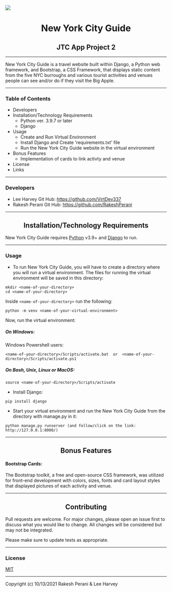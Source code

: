 ![](NYC_Guide_Apple.jpg)
# <div align="center">New York City Guide</div>
## <div align="center">JTC App Project 2</div>
***
New York City Guide is a travel website built within Django, a Python web framework, and Bootstrap, a CSS Framework, that displays static content from the five NYC burroughs and various tourist activities and venues people can see and/or do if they visit the Big Apple.
***

### Table of Contents
- Developers
- Installation/Technology Requirements
    - Python ver. 3.9.7 or later
    - Django
- Usage
    - Create and Run Virtual Environment
    - Install Django and Create 'requirements.txt' file
    - Run the New York City Guide website in the virtual environment
- Bonus Features
    - Implementation of cards to link activty and venue
- License
- Links
***
### Developers
- Lee Harvey
 Git Hub: https://github.com/VirtDev337
- Rakesh Perani 
  Git Hub: https://github.com/RakeshPerani

***
## <div align="center">Installation/Technology Requirements</div>
New York City Guide requires [Python](https://www.python.org/) v3.9+  and [Django](https://www.djangoproject.com/) to run.
***

### Usage
- To run New York City Guide, you will have to create a directory where you will run a virtual environment. The files for running the virtual environment will be saved in this directory:
```
mkdir <name-of-your-directory>
cd <name-of-your-directory>
```

Inside `<name-of-your-directory>` run the following:
```
python -m venv <name-of-your-virtual-environment>
```

Now, run the virtual environment:

##### On Windows:
Windows Powershell users:

```
<name-of-your-directory>/Scripts/activate.bat  or  <name-of-your-directory>/Scripts/activate.ps1
```
##### On Bash, Unix, Linux or MacOS:
```
source <name-of-your-directory>/Scripts/activate
```

- Install Django:
```
pip install django
```

- Start your virtual environment and run the New York City Guide from the directory with manage.py in it:
```
python manage.py runserver (and follow/click on the link: http://127.0.0.1:8000/)
```
***
## <div align="center">Bonus Features</div>
#### Bootstrap Cards:
The Bootstrap toolkit, a free and open-source CSS framework, was utilized for front-end development with colors, sizes, fonts and card layout styles that displayed pictures of each activity and venue.

***
## <div align="center">Contributing</div>
Pull requests are welcome. For major changes, please open an issue first to discuss what you would like to change. 
All changes will be considered but may not be integrated.

Please make sure to update tests as appropriate.
***
### License
[MIT](https://choosealicense.com/licenses/mit/)
***
Copyright (c) 10/13/2021 Rakesh Perani & Lee Harvey



